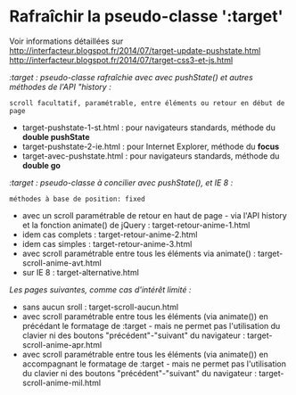 Rafraîchir la pseudo-classe ':target'
=============

Voir informations détaillées sur
http://interfacteur.blogspot.fr/2014/07/target-update-pushstate.html
http://interfacteur.blogspot.fr/2014/07/target-css3-et-js.html

*:target : pseudo-classe rafraîchie avec avec pushState() et autres méthodes de l'API "history :*

    scroll facultatif, paramétrable, entre éléments ou retour en début de page

* target-pushstate-1-st.html : pour navigateurs standards, méthode du __double pushState__
* target-pushstate-2-ie.html : pour Internet Explorer, méthode du __focus__
* target-avec-pushstate.html : pour navigateurs standards, méthode du __double go__

*:target : pseudo-classe à concilier avec pushState(), et IE 8 :*

    méthodes à base de position: fixed

* avec un scroll paramétrable de retour en haut de page - via l'API history et la fonction animate() de jQuery : target-retour-anime-1.html
* idem cas complets : target-retour-anime-2.html
* idem cas simples : target-retour-anime-3.html
* avec scroll paramétrable entre tous les éléments via animate() : target-scroll-anime-avt.html
* sur IE 8 : target-alternative.html

*Les pages suivantes, comme cas d'intérêt limité :*

* sans aucun sroll : target-scroll-aucun.html
* avec scroll paramétrable entre tous les éléments (via animate()) en précédant le formatage de :target - mais ne permet pas l'utilisation du clavier ni des boutons "précédent"-"suivant" du navigateur : target-scroll-anime-apr.html
* avec scroll paramétrable entre tous les éléments (via animate()) en accompagnant le formatage de :target - mais ne permet pas l'utilisation du clavier ni des boutons "précédent"-"suivant" du navigateur : target-scroll-anime-mil.html

